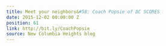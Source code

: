 ```yaml
---
title: Meet your neighbors&#58; Coach Popsie of DC SCORES
date: 2015-12-02 00:00:00 Z
position: 61
link: http://bit.ly/CoachPopsie
source: New Columbia Heights blog
---
```


